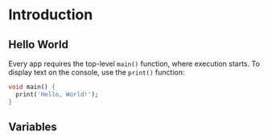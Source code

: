 # Introduction


## Hello World

Every app requires the top-level `main()` function, where execution starts. To display text on the console, use the `print()` function:

```dart
void main() {
  print('Hello, World!');
}
```

## Variables
